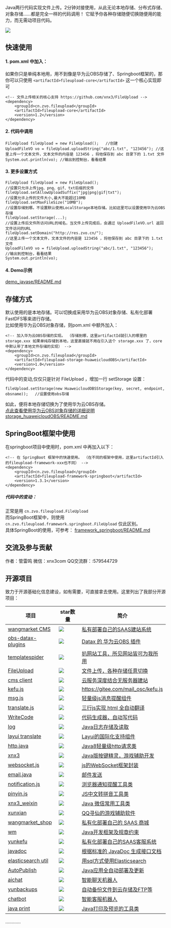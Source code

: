 Java两行代码实现文件上传。2分钟对接使用，从此无论本地存储、分布式存储、对象存储……都是完全一样的代码调用！  它赋予你各种存储随便切换随便用的能力，而无需动项目代码。  

![](http://res.zvo.cn/fileupload/framework.png?t=20230223)

## 快速使用
#### 1. pom.xml 中加入：

如果你只是单纯本地用，用不到像是华为云OBS存储了、Springboot框架的，那你可以只使用 ```` <artifactId>fileupload-core</artifactId> ```` 这一个核心实现即可

````
<!-- 文件上传相关的核心支持 https://github.com/xnx3/FileUpload -->
<dependency> 
	<groupId>cn.zvo.fileupload</groupId>
	<artifactId>fileupload-core</artifactId>
	<version>1.2</version>
</dependency>
````

#### 2. 代码中调用

````
FileUpload fileUpload = new FileUpload();	//创建
UploadFileVO vo = fileUpload.uploadString("abc/1.txt", "123456"); //这里上传一个文本文件，文本文件的内容是 123456 ，将他保存到 abc 目录下的 1.txt 文件
System.out.println(vo); //输出到控制台，看看结果
````

#### 3. 更多设置方式

````
FileUpload fileUpload = new FileUpload();
//设置只允许上传jpg、png、gif、txt后缀的文件
fileUpload.setAllowUploadSuffix("jpg|png|gif|txt");
//设置允许上传的文件大小,最大不能超过10MB
fileUpload.setMaxFileSize("10MB");
//设置存储到哪。不设置默认使用LocalStorage本地存储。比如这里可以设置使用华为云OBS存储 
fileUpload.setStorage(...);
//设置上传后文件所访问URL的域名，当文件上传完成后，会通过 UploadFileVO.url 返回文件访问的URL
fileUpload.setDomain("http://res.zvo.cn/");
//这里上传一个文本文件，文本文件的内容是 123456 ，将他保存到 abc 目录下的 1.txt 文件
UploadFileVO vo = fileUpload.uploadString("abc/1.txt", "123456");
//输出到控制台，看看结果
System.out.println(vo);
````

#### 4. Demo示例
[demo_javase/README.md](demo_javase/)

## 存储方式
默认使用的是本地存储。可以切换成采用华为云OBS对象存储、私有化部署FastDFS等来进行存储。  
比如使用华为云OBS对象存储，则pom.xml 中额外加入：

````
<!-- 加入华为云OBS存储的实现。 （存储到哪，这里artifactId就引入的哪里的 storage.xxx 如果单纯存储到本地，这里直接就不用在引入这个 storage.xxx 了，core中默认带了本地文件存储的实现） -->
<dependency> 
    <groupId>cn.zvo.fileupload</groupId>
    <artifactId>fileupload-storage-huaweicloudOBS</artifactId>
    <version>1.0</version>
</dependency>
````

代码中的变动,仅仅只是针对 FileUpload ，增加一行 setStorage 设置： 

````
fileUpload.setStorage(new HuaweicloudOBSStorage(key, secret, endpoint, obsname));	//设置使用obs存储
````

如此，便将本地存储切换为了使用华为云OBS存储。  
[点此查看使用华为云OBS对象存储的详细说明 storage_huaweicloudOBS/README.md](storage_huaweicloudOBS/)

## SpringBoot框架中使用
在springboot项目中使用时，pom.xml 中再加入以下：

````
<!-- 在 SpringBoot 框架中的快速使用。 （在不同的框架中使用，这里artifactId引入的fileupload-framework-xxx也不同） -->
<dependency> 
	<groupId>cn.zvo.fileupload</groupId>
	<artifactId>fileupload-framework-springboot</artifactId>
	<version>1.3.1</version>
</dependency> 
````

##### 代码中的变动：

正常是用 ```` cn.zvo.fileupload.FileUpload ````  
而SpringBoot框架中，则使用 ```` cn.zvo.fileupload.framework.springboot.FileUpload ```` 
仅此区别。  
具体SpringBoot的使用，可参考： [framework_springboot/README.md](framework_springboot/)

## 交流及参与贡献
作者：管雷鸣
微信：xnx3com
QQ交流群：:579544729


## 开源项目

致力于开源基础化信息建设，如有需要，可直接拿去使用。这里列出了我部分开源项目：

| 项目| star数量 | 简介 |  
| --- | --- | --- |
|[wangmarket CMS](https://gitee.com/mail_osc/wangmarket) | ![](https://gitee.com/mail_osc/wangmarket/badge/star.svg?theme=white) | [私有部署自己的SAAS建站系统](https://gitee.com/mail_osc/wangmarket)  |
|[obs-datax-plugins](https://gitee.com/HuaweiCloudDeveloper/obs-datax-plugins) | ![](https://gitee.com/HuaweiCloudDeveloper/obs-datax-plugins/badge/star.svg?theme=white) | [Datax 的 华为云OBS 插件](https://gitee.com/HuaweiCloudDeveloper/obs-datax-plugins) |
| [templatespider](https://gitee.com/mail_osc/templatespider) | ![](https://gitee.com/mail_osc/templatespider/badge/star.svg?theme=white) | [扒网站工具，所见网站皆可为我所用](https://gitee.com/mail_osc/templatespider) |
|[FileUpload](https://gitee.com/mail_osc/FileUpload)| ![](https://gitee.com/mail_osc/FileUpload/badge/star.svg?theme=white ) | [文件上传，各种存储任意切换](https://gitee.com/mail_osc/FileUpload) |
| [cms client](https://gitee.com/HuaweiCloudDeveloper/huaweicloud-obs-website-wangmarket-cms) | ![](https://gitee.com/HuaweiCloudDeveloper/huaweicloud-obs-website-wangmarket-cms/badge/star.svg?theme=white) | [云服务深度结合无服务器建站](https://gitee.com/HuaweiCloudDeveloper/huaweicloud-obs-website-wangmarket-cms)  |
| [kefu.js](https://gitee.com/mail_osc/kefu.js) | ![](https://gitee.com/mail_osc/kefu.js/badge/star.svg?theme=white ) | https://gitee.com/mail_osc/kefu.js | [在线聊天的前端框架](https://gitee.com/mail_osc/kefu.js)  | 
| [msg.js](https://gitee.com/mail_osc) | ![](https://gitee.com/mail_osc/msg/badge/star.svg?theme=white ) | [轻量级js消息提醒组件](https://gitee.com/mail_osc)  | 
| [translate.js](https://gitee.com/mail_osc/translate) | ![](https://gitee.com/mail_osc/translate/badge/star.svg?theme=white )  | [三行js实现 html 全自动翻译](https://gitee.com/mail_osc/translate)  | 
| [WriteCode](https://gitee.com/mail_osc/writecode) | ![](https://gitee.com/mail_osc/writecode/badge/star.svg?theme=white ) | [代码生成器，自动写代码](https://gitee.com/mail_osc/writecode)  | 
| [log](https://gitee.com/mail_osc/log) | ![](https://gitee.com/mail_osc/log/badge/star.svg?theme=white ) | [Java日志存储及读取](https://gitee.com/mail_osc/log) | 
| [layui translate](https://gitee.com/mail_osc/translate_layui) |  ![](https://gitee.com/mail_osc/translate_layui/badge/star.svg?theme=white ) | [Layui的国际化支持组件](https://gitee.com/mail_osc/translate_layui) |
| [http.java](https://gitee.com/mail_osc/http.java) |  ![](https://gitee.com/mail_osc/http.java/badge/star.svg?theme=white ) | [Java8轻量级http请求类](https://gitee.com/mail_osc/http.java) |
| [xnx3](https://gitee.com/mail_osc/xnx3) |  ![](https://gitee.com/mail_osc/xnx3/badge/star.svg?theme=white ) | [Java版按键精灵，游戏辅助开发](https://gitee.com/mail_osc/xnx3) |  
| [websocket.js](https://gitee.com/mail_osc/websocket.js)  | ![](https://gitee.com/mail_osc/websocket.js/badge/star.svg?theme=white ) | [js的WebSocket框架封装](https://gitee.com/mail_osc/websocket.js) |
| [email.java](https://gitee.com/mail_osc/email.java) | ![](https://gitee.com/mail_osc/email.java/badge/star.svg?theme=white ) | [邮件发送](https://gitee.com/mail_osc/email.java) | 
| [notification.js](https://gitee.com/mail_osc/notification.js) | ![](https://gitee.com/mail_osc/notification.js/badge/star.svg?theme=white ) | [浏览器通知提醒工具类](https://gitee.com/mail_osc/notification.js) | 
| [pinyin.js](https://gitee.com/mail_osc/pinyin.js) | ![](https://gitee.com/mail_osc/pinyin.js/badge/star.svg?theme=white ) | [JS中文转拼音工具类](https://gitee.com/mail_osc/pinyin.js) |
| [xnx3_weixin](https://gitee.com/mail_osc/xnx3_weixin) | ![](https://gitee.com/mail_osc/xnx3_weixin/badge/star.svg?theme=white ) | [Java 微信常用工具类](https://gitee.com/mail_osc/xnx3_weixin) |
| [xunxian](https://gitee.com/mail_osc/xunxian) | ![](https://gitee.com/mail_osc/xunxian/badge/star.svg?theme=white ) | [QQ寻仙的游戏辅助软件](https://gitee.com/mail_osc/xunxian) | 
| [wangmarket_shop](https://gitee.com/leimingyun/wangmarket_shop) | ![](https://gitee.com/leimingyun/wangmarket_shop/badge/star.svg?theme=white ) | [私有化部署自己的 SAAS 商城](https://gitee.com/leimingyun/wangmarket_shop) |
| [wm](https://gitee.com/leimingyun/wm) | ![](https://gitee.com/leimingyun/wm/badge/star.svg?theme=white ) | [Java开发框架及规章约束](https://gitee.com/leimingyun/wm) |
| [yunkefu](https://gitee.com/leimingyun/yunkefu) | ![](https://gitee.com/leimingyun/yunkefu/badge/star.svg?theme=white ) | [私有化部署自己的SAAS客服系统](https://gitee.com/leimingyun/yunkefu) |
| [javadoc](https://gitee.com/leimingyun/javadoc) | ![](https://gitee.com/leimingyun/javadoc/badge/star.svg?theme=white) | [根据标准的 JavaDoc 生成接口文档 ](https://gitee.com/leimingyun/javadoc) |
| [elasticsearch util](https://gitee.com/leimingyun/elasticsearch) | ![](https://gitee.com/leimingyun/elasticsearch/badge/star.svg?theme=white ) | [用sql方式使用Elasticsearch](https://gitee.com/leimingyun/elasticsearch) |
| [AutoPublish](https://gitee.com/leimingyun/sftp-ssh-autopublish) | ![](https://gitee.com/leimingyun/sftp-ssh-autopublish/badge/star.svg?theme=white ) | [Java应用全自动部署及更新](https://gitee.com/leimingyun/sftp-ssh-autopublish) |
| [aichat](https://gitee.com/leimingyun/aichat) | ![](https://gitee.com/leimingyun/aichat/badge/star.svg?theme=white ) | [智能聊天机器人](https://gitee.com/leimingyun/aichat) | 
| [yunbackups](https://gitee.com/leimingyun/yunbackups) | ![](https://gitee.com/leimingyun/yunbackups/badge/star.svg?theme=white ) | [自动备份文件到云存储及FTP等](https://gitee.com/leimingyun/yunbackups) |
| [chatbot](https://gitee.com/leimingyun/chatbot) | ![](https://gitee.com/leimingyun/chatbot/badge/star.svg?theme=white) | [智能客服机器人](https://gitee.com/leimingyun/chatbot) |
| [java print](https://gitee.com/leimingyun/printJframe) | ![](https://gitee.com/leimingyun/printJframe/badge/star.svg?theme=white ) | [Java打印及预览的工具类](https://gitee.com/leimingyun/printJframe) |
…………